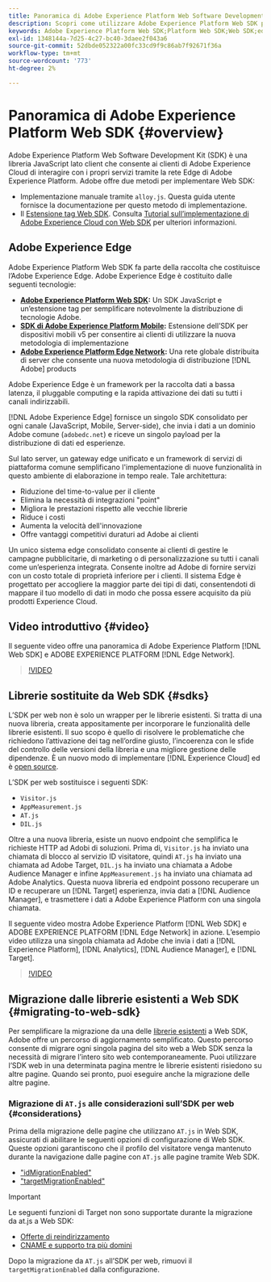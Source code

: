 ```yaml
---
title: Panoramica di Adobe Experience Platform Web Software Development Kit (SDK)
description: Scopri come utilizzare Adobe Experience Platform Web SDK per integrare le funzionalità di Platform nel tuo sito web.
keywords: Adobe Experience Platform Web SDK;Platform Web SDK;Web SDK;edge;Visitor.js;AppMeasurement.js;AT.js;DIL.js;web sdk;SDK;web SDK;Launch;launch
exl-id: 1348144a-7d25-4c27-bc40-3daee2f043a6
source-git-commit: 52dbde052322a00fc33cd9f9c86ab7f92671f36a
workflow-type: tm+mt
source-wordcount: '773'
ht-degree: 2%

---
```


# Panoramica di Adobe Experience Platform Web SDK {#overview}

Adobe Experience Platform Web Software Development Kit (SDK) è una libreria JavaScript lato client che consente ai clienti di Adobe Experience Cloud di interagire con i propri servizi tramite la rete Edge di Adobe Experience Platform. Adobe offre due metodi per implementare Web SDK:

* Implementazione manuale tramite `alloy.js`. Questa guida utente fornisce la documentazione per questo metodo di implementazione.
* Il [Estensione tag Web SDK](../tags/extensions/client/web-sdk/web-sdk-extension-configuration.md). Consulta [Tutorial sull’implementazione di Adobe Experience Cloud con Web SDK](https://experienceleague.adobe.com/docs/platform-learn/implement-web-sdk/overview.html?lang=it) per ulteriori informazioni.

## Adobe Experience Edge

Adobe Experience Platform Web SDK fa parte della raccolta che costituisce l’Adobe Experience Edge. Adobe Experience Edge è costituito dalle seguenti tecnologie:

* **[Adobe Experience Platform Web SDK](#overview):** Un SDK JavaScript e un’estensione tag per semplificare notevolmente la distribuzione di tecnologie Adobe.
* **[SDK di Adobe Experience Platform Mobile](https://developer.adobe.com/client-sdks/documentation/):** Estensione dell’SDK per dispositivi mobili v5 per consentire ai clienti di utilizzare la nuova metodologia di implementazione
* **[Adobe Experience Platform Edge Network](../server-api/overview.md):** Una rete globale distribuita di server che consente una nuova metodologia di distribuzione [!DNL Adobe] products

Adobe Experience Edge è un framework per la raccolta dati a bassa latenza, il pluggable computing e la rapida attivazione dei dati su tutti i canali indirizzabili.

[!DNL Adobe Experience Edge] fornisce un singolo SDK consolidato per ogni canale (JavaScript, Mobile, Server-side), che invia i dati a un dominio Adobe comune (`adobedc.net`) e riceve un singolo payload per la distribuzione di dati ed esperienze.

Sul lato server, un gateway edge unificato e un framework di servizi di piattaforma comune semplificano l&#39;implementazione di nuove funzionalità in questo ambiente di elaborazione in tempo reale. Tale architettura:

* Riduzione del time-to-value per il cliente
* Elimina la necessità di integrazioni &quot;point&quot;
* Migliora le prestazioni rispetto alle vecchie librerie
* Riduce i costi
* Aumenta la velocità dell&#39;innovazione
* Offre vantaggi competitivi duraturi ad Adobe ai clienti

Un unico sistema edge consolidato consente ai clienti di gestire le campagne pubblicitarie, di marketing o di personalizzazione su tutti i canali come un’esperienza integrata. Consente inoltre ad Adobe di fornire servizi con un costo totale di proprietà inferiore per i clienti. Il sistema Edge è progettato per accogliere la maggior parte dei tipi di dati, consentendoti di mappare il tuo modello di dati in modo che possa essere acquisito da più prodotti Experience Cloud.

## Video introduttivo {#video}

Il seguente video offre una panoramica di Adobe Experience Platform [!DNL Web SDK] e ADOBE EXPERIENCE PLATFORM [!DNL Edge Network].

>[!VIDEO](https://video.tv.adobe.com/v/34141?quality=12&learn=on)

## Librerie sostituite da Web SDK {#sdks}

L’SDK per web non è solo un wrapper per le librerie esistenti. Si tratta di una nuova libreria, creata appositamente per incorporare le funzionalità delle librerie esistenti. Il suo scopo è quello di risolvere le problematiche che richiedono l’attivazione dei tag nell’ordine giusto, l’incoerenza con le sfide del controllo delle versioni della libreria e una migliore gestione delle dipendenze. È un nuovo modo di implementare [!DNL Experience Cloud] ed è [open source](https://github.com/adobe/alloy).

L’SDK per web sostituisce i seguenti SDK:

* `Visitor.js`
* `AppMeasurement.js`
* `AT.js`
* `DIL.js`

Oltre a una nuova libreria, esiste un nuovo endpoint che semplifica le richieste HTTP ad Adobi di soluzioni. Prima di, `Visitor.js` ha inviato una chiamata di blocco al servizio ID visitatore, quindi `AT.js` ha inviato una chiamata ad Adobe Target, `DIL.js` ha inviato una chiamata a Adobe Audience Manager e infine `AppMeasurement.js` ha inviato una chiamata ad Adobe Analytics. Questa nuova libreria ed endpoint possono recuperare un ID e recuperare un [!DNL Target] esperienza, invia dati a [!DNL Audience Manager], e trasmettere i dati a Adobe Experience Platform con una singola chiamata.

Il seguente video mostra Adobe Experience Platform [!DNL Web SDK] e ADOBE EXPERIENCE PLATFORM [!DNL Edge Network] in azione. L’esempio video utilizza una singola chiamata ad Adobe che invia i dati a [!DNL Experience Platform], [!DNL Analytics], [!DNL Audience Manager], e [!DNL Target].

>[!VIDEO](https://video.tv.adobe.com/v/34148)

## Migrazione dalle librerie esistenti a Web SDK {#migrating-to-web-sdk}

Per semplificare la migrazione da una delle [librerie esistenti](#sdks) a Web SDK, Adobe offre un percorso di aggiornamento semplificato. Questo percorso consente di migrare ogni singola pagina del sito web a Web SDK senza la necessità di migrare l’intero sito web contemporaneamente. Puoi utilizzare l’SDK web in una determinata pagina mentre le librerie esistenti risiedono su altre pagine. Quando sei pronto, puoi eseguire anche la migrazione delle altre pagine.

### Migrazione di `AT.js` alle considerazioni sull’SDK per web {#considerations}

Prima della migrazione delle pagine che utilizzano `AT.js` in Web SDK, assicurati di abilitare le seguenti opzioni di configurazione di Web SDK. Queste opzioni garantiscono che il profilo del visitatore venga mantenuto durante la navigazione dalle pagine con `AT.js` alle pagine tramite Web SDK.

* [&quot;idMigrationEnabled&quot;](fundamentals/configuring-the-sdk.md#id-migration-enabled)
* [&quot;targetMigrationEnabled&quot;](fundamentals/configuring-the-sdk.md#targetMigrationEnabled)


>[!IMPORTANT]
>
>Le seguenti funzioni di Target non sono supportate durante la migrazione da at.js a Web SDK:
>
>* [Offerte di reindirizzamento](https://experienceleague.adobe.com/docs/target/using/experiences/offers/offer-redirect.html)
>* [CNAME e supporto tra più domini](https://experienceleague.adobe.com/docs/target-dev/developer/client-side/at-js-implementation/atjs-cookies.html)

Dopo la migrazione da `AT.js` all’SDK per web, rimuovi il `targetMigrationEnabled` dalla configurazione.
